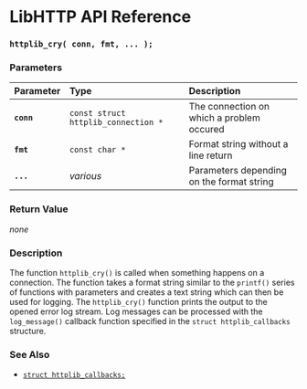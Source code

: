 # LibHTTP API Reference

### `httplib_cry( conn, fmt, ... );`

### Parameters

| Parameter | Type | Description |
| :--- | :--- | :--- |
|**`conn`**|`const struct httplib_connection *`|The connection on which a problem occured|
|**`fmt`**|`const char *`|Format string without a line return|
|**`...`**|*various*|Parameters depending on the format string|

### Return Value

*none*

### Description

The function `httplib_cry()` is called when something happens on a connection. The function takes a format string similar to the `printf()` series of functions with parameters and creates a text string which can then be used for logging. The `httplib_cry()` function prints the output to the opened error log stream. Log messages can be processed with the `log_message()` callback function specified in the `struct httplib_callbacks` structure.

### See Also

* [`struct httplib_callbacks;`](httplib_callbacks.md)
